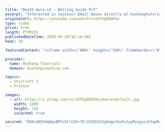 ```yaml
---
title: "Death Aura LE - Walling Guide PvT"
excerpt: "Interested in lessons? Email Devon directly at hushangtutorials@outlook.com ------------------------------------------------------------------------------------------------------- Want to support HuShang Tutorials directly? Patreon is a website where you can contribute a monthly donation that will help"
originalUrl: https://youtube.com/watch?v=vKfhpDEDO5o
type: video
price: Free
length: PT3M22S
publishedDateTime: 2020-05-28T16:14:48Z
heat: 50

featuredContent: "<iframe width=\"800\" height=\"500\" frameborder=\"0\" src=\"https://www.youtube.com/embed/vKfhpDEDO5o\" allow=\"accelerometer; autoplay; encrypted-media; gyroscope; picture-in-picture\" allowfullscreen></iframe>"

provider:
  name: HuShang Tutorials
  domain: hushangcoaching.com

topics:
  - StarCraft 2
  - Protoss

images:
  - url: https://i.ytimg.com/vi/vKfhpDEDO5o/maxresdefault.jpg
    width: 1280
    height: 720
    isCached: true

secured: "Q9OcA8SSdq6gu8RYzkClCbS+7FrJ25Ql8JVghwgxt6xhxJyyMysguczkfwpRrUAXut7++sCRNcL9+SikSM8JpPsw+2Xpx/EgdiTGlkWkpS7WLzT/Nr5ai1Jwcz0igHUeKMXdLsFkbquY+3ufCBqsy2Xl858V/eVTEJKuoLLllGmsgv3MfRgfAg11hqZYHLL/20YPb01KN423IGaDnn9kiIze7pbyQ/iB1Md4kNL+F7h+FmmWRszyXIWfU4s0n43/dVTTtkOioFtf4Eb8+mAJ30BbzgF/kYNCVpMY0mH6/yX0BIoH6p0KAc9K76ZxoYUwWK89AQuYeczq9RodYSFZcnHbB2oTDcdS2aQif4MLZYl+uosHYZyD7esKnGtSvUzAzL5nDZBGAZRvpkxc81BNFypGJ7HMjHTjTfDhxMQcEbI=;cHgPg+d7bWbFCNSaRnXVJg=="
---
```


